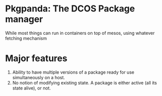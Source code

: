 # Pkgpanda: The DCOS Package manager

While most things can run in containers on top of mesos, using whatever fetching mechanism

# Major features

1. Ability to have multiple versions of a package ready for use simultaneously on a host.
2. No notion of modifying existing state. A package is either active (all its state alive), or not.
